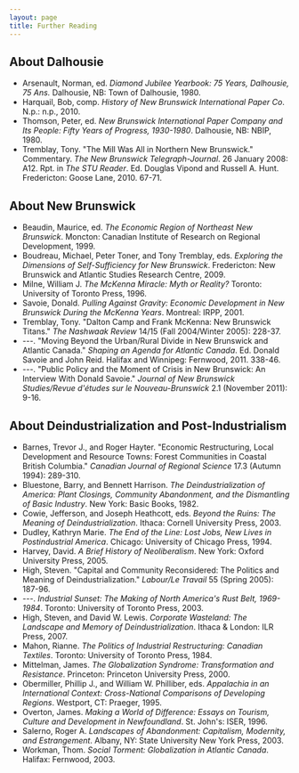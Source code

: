 ```yaml
---
layout: page
title: Further Reading
---
```


<h2>
    About Dalhousie
</h2>
<ul class="hanging-indent">
   <li>
        Arsenault, Norman, ed. <em>Diamond Jubilee Yearbook: 75 Years, Dalhousie, 75 Ans.</em> Dalhousie, NB: Town of
        Dalhousie, 1980.
    </li>
   <li>
        Harquail, Bob, comp. <em>History of New Brunswick International Paper Co</em>. N.p.: n.p., 2010.
    </li>
   <li>
        Thomson, Peter, ed. <em>New Brunswick International Paper Company and Its People: Fifty Years of Progress,
        1930-1980</em>. Dalhousie, NB: NBIP, 1980.
    </li>
   <li>
        Tremblay, Tony. "The Mill Was All in Northern New Brunswick." Commentary. <em>The New Brunswick
        Telegraph-Journal</em>. 26 January 2008: A12. Rpt. in <em>The STU Reader</em>. Ed. Douglas Vipond and Russell
        A. Hunt. Fredericton: Goose Lane, 2010. 67-71.
    </li>
</ul>

<h2 class="mt-5">
    About New Brunswick
</h2>
<ul class="hanging-indent">
    <li>
        Beaudin, Maurice, ed. <em>The Economic Region of Northeast New Brunswick</em>. Moncton: Canadian Institute of
        Research on Regional Development, 1999.
    </li>
    <li>
        Boudreau, Michael, Peter Toner, and Tony Tremblay, eds. <em>Exploring the Dimensions of Self-Sufficiency for New
        Brunswick</em>. Fredericton: New Brunswick and Atlantic Studies Research Centre, 2009.
    </li>
    <li>
        Milne, William J. <em>The McKenna Miracle: Myth or Reality?</em> Toronto: University of Toronto Press, 1996.
    </li>
    <li>
        Savoie, Donald. <em>Pulling Against Gravity: Economic Development in New Brunswick During the McKenna
        Years</em>. Montreal: IRPP, 2001.
    </li>
    <li>
        Tremblay, Tony. "Dalton Camp and Frank McKenna: New Brunswick Titans." <em>The Nashwaak Review</em> 14/15
        (Fall 2004/Winter 2005): 228-37.
    </li>
    <li>
        ---. "Moving Beyond the Urban/Rural Divide in New Brunswick and Atlantic Canada." <em>Shaping an Agenda for
        Atlantic Canada</em>. Ed. Donald Savoie and John Reid. Halifax and Winnipeg: Fernwood, 2011. 338-46.
    </li>
    <li>
        ---. "Public Policy and the Moment of Crisis in New Brunswick: An Interview With Donald Savoie." <em>Journal of
        New Brunswick Studies/Revue d'&eacute;tudes sur le Nouveau-Brunswick</em> 2.1 (November 2011): 9-16.
    </li>
</ul>

<h2 class="mt-5">
    About Deindustrialization and Post-Industrialism
</h2>
<ul class="hanging-indent">
    <li>
        Barnes, Trevor J., and Roger Hayter. "Economic Restructuring, Local Development and Resource Towns: Forest
        Communities in Coastal British Columbia." <em>Canadian Journal of Regional Science</em> 17.3 (Autumn 1994):
        289-310.
    </li>
    <li>
        Bluestone, Barry, and Bennett Harrison.    <em>The Deindustrialization of America: Plant Closings, Community
        Abandonment, and the Dismantling of Basic Industry</em>. New York: Basic Books, 1982.
    </li>
    <li>
        Cowie, Jefferson, and Joseph Heathcott, eds. <em>Beyond the Ruins: The Meaning of Deindustrialization</em>.
        Ithaca: Cornell University Press, 2003.
    </li>
    <li>
        Dudley, Kathryn Marie. <em>The End of the Line: Lost Jobs, New Lives in Postindustrial America</em>. Chicago:
        University of Chicago Press, 1994.
    </li>
    <li>
        Harvey, David. <em>A Brief History of Neoliberalism</em>. New York: Oxford University Press, 2005.
    </li>
    <li>
        High, Steven. "Capital and Community Reconsidered: The Politics and Meaning of Deindustrialization."
        <em>Labour/Le Travail</em> 55 (Spring 2005): 187-96.
    </li>
    <li>
        ---. <em>Industrial Sunset: The Making of North America's Rust Belt, 1969-1984</em>. Toronto: University of
        Toronto Press, 2003.
    </li>
    <li>
        High, Steven, and David W. Lewis. <em>Corporate Wasteland: The Landscape and Memory of Deindustrialization</em>.
        Ithaca &amp; London: ILR Press, 2007.
    </li>
    <li>
        Mahon, Rianne. <em>The Politics of Industrial Restructuring: Canadian Textiles</em>. Toronto: University of
         Toronto Press, 1984.
    </li>
    <li>
        Mittelman, James. <em>The Globalization Syndrome: Transformation and Resistance</em>. Princeton: Princeton
        University Press, 2000.
    </li>
    <li>
        Obermiller, Phillip J., and William W. Philliber, eds. <em>Appalachia in an International Context:
        Cross-National Comparisons of Developing Regions</em>. Westport, CT: Praeger, 1995.
    </li>
    <li>
        Overton, James. <em>Making a World of Difference: Essays on Tourism, Culture and Development in
        Newfoundland</em>. St. John's: ISER, 1996.
    </li>
    <li>
        Salerno, Roger A. <em>Landscapes of Abandonment: Capitalism, Modernity, and Estrangement</em>. Albany, NY: State
        University New York Press, 2003.
    </li>
    <li>
        Workman, Thom. <em>Social Torment: Globalization in Atlantic Canada</em>. Halifax: Fernwood, 2003.
    </li>
</ul>
